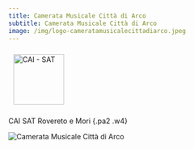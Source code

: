 ```yaml
---
title: Camerata Musicale Città di Arco
subtitle: Camerata Musicale Città di Arco
image: /img/logo-cameratamusicalecittadiarco.jpeg
---
```

<!-- https://tachyons.io/ -->

<!-- Corsi di avvicinamento e perfezionamento allo scialpinismo, alpinismo e all'arrampicata.
{.pa1 .w-100} -->

<img src="img/logo-sat.png" alt="CAI - SAT" title="CAI - SAT" height="100px" style="padding: 10px">
<!-- !\\\[CAI SAT](img/logo-sat.png "CAI SAT")
{.w-50} -->

CAI SAT Rovereto e Mori
{.pa2 .w4}

<!-- <img src="img/logocastelcorno.png" alt="Scuola Castel Corno" title="Scuola Castel Corno" height="100px" style="padding: 10px"> -->

<!-- !\\\[Scuola Castel Corno](img/logo_cameratacittadiarco.png "Scuola Castel Corno") -->

![](/img/logo-cameratamusicalecittadiarco.jpeg "Camerata Musicale Città di Arco")

<!-- {.w-50} -->